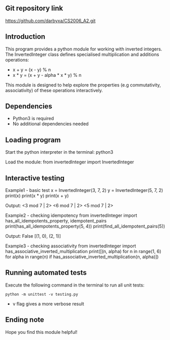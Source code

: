 ## Git repository link
https://github.com/darbyxa/CS2006_A2.git

## Introduction
This program provides a python module for working with inverted integers. The InvertedInteger class defines specialised multiplication and additions operations:

- x + y = (x - y) % n
- x * y = (x + y - alpha * x * y) % n

This module is designed to help explore the properties (e.g commutativity, associativity) of these operations interactively.

## Dependencies
- Python3 is required
- No additional dependencies needed

## Loading program
Start the python interpreter in the terminal:
    python3

Load the module:
    from invertedInteger import InvertedInteger

## Interactive testing
Example1 - basic test
    x = InvertedInteger(3, 7, 2)
    y = InvertedInteger(5, 7, 2)
    print(x)
    print(x * y)
    print(x + y)

Output:
    <3 mod 7 | 2>
    <6 mod 7 | 2>
    <5 mod 7 | 2>

Example2 - checking idempotency
    from invertedInteger import has_all_idempotents_property, idempotent_pairs
    print(has_all_idempotents_property(5, 4))
    print(find_all_idempotent_pairs(5))

Output:
    False
    [(1, 0), (2, 1)]

Example3 - checking associativity
    from invertedInteger import has_associative_inverted_multiplication
    print([(n, alpha) for n in range(1, 6) for alpha in range(n) if has_associative_inverted_multiplication(n, alpha)])

## Running automated tests
Execute the following command in the terminal to run all unit tests:

    python -m unittest -v testing.py

- v flag gives a more verbose result

## Ending note
Hope you find this module helpful!